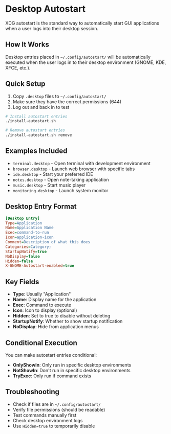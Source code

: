 # Desktop Autostart

XDG autostart is the standard way to automatically start GUI applications when a user logs into their desktop session.

## How It Works

Desktop entries placed in `~/.config/autostart/` will be automatically executed when the user logs in to their desktop environment (GNOME, KDE, XFCE, etc.).

## Quick Setup

1. Copy `.desktop` files to `~/.config/autostart/`
2. Make sure they have the correct permissions (644)
3. Log out and back in to test

```bash
# Install autostart entries
./install-autostart.sh

# Remove autostart entries
./install-autostart.sh remove
```

## Examples Included

- `terminal.desktop` - Open terminal with development environment
- `browser.desktop` - Launch web browser with specific tabs
- `ide.desktop` - Start your preferred IDE
- `notes.desktop` - Open note-taking application
- `music.desktop` - Start music player
- `monitoring.desktop` - Launch system monitor

## Desktop Entry Format

```ini
[Desktop Entry]
Type=Application
Name=Application Name
Exec=command-to-run
Icon=application-icon
Comment=Description of what this does
Categories=Category;
StartupNotify=true
NoDisplay=false
Hidden=false
X-GNOME-Autostart-enabled=true
```

## Key Fields

- **Type**: Usually "Application"
- **Name**: Display name for the application
- **Exec**: Command to execute
- **Icon**: Icon to display (optional)
- **Hidden**: Set to true to disable without deleting
- **StartupNotify**: Whether to show startup notification
- **NoDisplay**: Hide from application menus

## Conditional Execution

You can make autostart entries conditional:

- **OnlyShowIn**: Only run in specific desktop environments
- **NotShowIn**: Don't run in specific desktop environments
- **TryExec**: Only run if command exists

## Troubleshooting

- Check if files are in `~/.config/autostart/`
- Verify file permissions (should be readable)
- Test commands manually first
- Check desktop environment logs
- Use `Hidden=true` to temporarily disable
